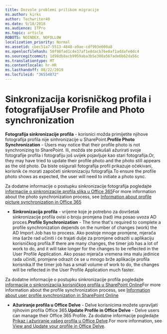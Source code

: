```yaml
---
title: Dozvole problemi prilikom migracije
ms.author: kirks
author: Techwriter40
ms.date: 9/18/2018
ms.audience: ITPro
ms.topic: article
ROBOTS: NOINDEX, NOFOLLOW
localization_priority: Normal
ms.assetid: cbec51a7-5513-4848-a9ae-cdf993e000a8
ms.openlocfilehash: 50f98fad1c4e37af1e8dacb76e0af1addafe0dc4
ms.sourcegitcommit: 1d98db8acb9959aba3b5e308a567ade6b62da56c
ms.translationtype: MT
ms.contentlocale: hr-HR
ms.lasthandoff: 08/22/2019
ms.locfileid: "36554872"
---
```

# <a name="user-profile-and-photo-synchronization"></a><span data-ttu-id="bac5e-102">Sinkronizacija korisničkog profila i fotografija</span><span class="sxs-lookup"><span data-stu-id="bac5e-102">User Profile and Photo synchronization</span></span>

 <span data-ttu-id="bac5e-103">**Fotografija sinkronizacije profila** - korisnici možda primijetite njihove fotografija profila nije sinhronizacije u SharePoint.</span><span class="sxs-lookup"><span data-stu-id="bac5e-103">**Profile Photo Synchronization** - Users may notice that their profile photo is not synchronizing to SharePoint.</span></span> <span data-ttu-id="bac5e-104">Ili, možda ste pokušali ažurirati svoje fotografije profila i fotografiju još uvijek pojavljuje kao stari fotografija.</span><span class="sxs-lookup"><span data-stu-id="bac5e-104">Or, they may have tried to update their profile photo and the photo still appears as the old photo.</span></span> <span data-ttu-id="bac5e-105">Da biste osigurali fotografija profil prikazuje očekivani, korisnik će morati započeti sinkronizaciju fotografija.</span><span class="sxs-lookup"><span data-stu-id="bac5e-105">To ensure the profile photo shows as expected, the user will need to initiate a photo sync.</span></span> 
  
<span data-ttu-id="bac5e-106">Za dodatne informacije o postupku sinkronizacije fotografija pogledajte [informacije o sinkronizacije profila slika u Office 365](https://go.microsoft.com/fwlink/?linkid=2022634)</span><span class="sxs-lookup"><span data-stu-id="bac5e-106">For more information about the photo synchronization process, see [Information about profile picture synchronization in Office 365](https://go.microsoft.com/fwlink/?linkid=2022634)</span></span>
  
- <span data-ttu-id="bac5e-107">**Sinkronizacija profila** - vrijeme koje je potrebno za dovršetak sinkronizacije profila ovisi o broju promjena (rad) ima posao uvoza AD proces.</span><span class="sxs-lookup"><span data-stu-id="bac5e-107">**Profile Synchronization** - The time that's required to complete a profile synchronization depends on the number of changes (work) the AD Import Job has to process.</span></span> <span data-ttu-id="bac5e-108">Ako postoje mnoge promjene, mjerača ima šarže rad učiniti i će trajati dulje za promjene odraziti u aplikaciju korisničkog profila.</span><span class="sxs-lookup"><span data-stu-id="bac5e-108">If there are many changes, the timer job has a lot of work to do, and it will take longer for the changes to be reflected in the User Profile Application.</span></span> <span data-ttu-id="bac5e-109">Ako posao mjerača vremena ima malu jedinice rada učiniti, promjene odrazit će se u mnogo brže aplikacije profila korisnika.</span><span class="sxs-lookup"><span data-stu-id="bac5e-109">If the timer job has a small volume of work to do, the changes will be reflected in the User Profile Application much faster.</span></span> 
  
<span data-ttu-id="bac5e-110">Za dodatne informacije o postupku sinkronizacije profila pogledajte [informacije o sinkronizacija korisničkog profila u SharePoint Online](https://go.microsoft.com/fwlink/?linkid=2022639)</span><span class="sxs-lookup"><span data-stu-id="bac5e-110">For more information about the profile synchronization process, see [Information about user profile synchronization in SharePoint Online](https://go.microsoft.com/fwlink/?linkid=2022639)</span></span>
    
- <span data-ttu-id="bac5e-111">**Ažuriranje profila u Office Delve** - Delve korisnicima možete upravljati njihovim profila Office 365.</span><span class="sxs-lookup"><span data-stu-id="bac5e-111">**Update Profile in Office Delve** - Delve users can manage their Office 365 Profile.</span></span> <span data-ttu-id="bac5e-112">Za dodatne informacije pogledajte [Prikaz i ažuriranje vašeg profila u Office Delve](https://support.office.com/article/View-and-update-your-profile-in-Office-Delve-4e84343b-eedf-45a1-aeb9-8627ccca14ba).</span><span class="sxs-lookup"><span data-stu-id="bac5e-112">For more information, see [View and Update your profile in Office Delve](https://support.office.com/article/View-and-update-your-profile-in-Office-Delve-4e84343b-eedf-45a1-aeb9-8627ccca14ba).</span></span>
    

